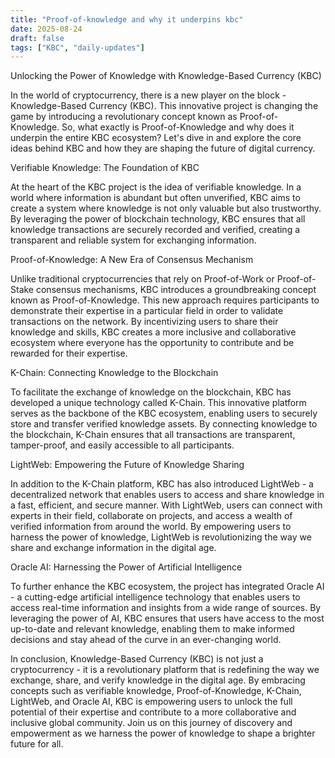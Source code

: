 ```yaml
---
title: "Proof‑of‑knowledge and why it underpins kbc"
date: 2025-08-24
draft: false
tags: ["KBC", "daily-updates"]
---
```


Unlocking the Power of Knowledge with Knowledge-Based Currency (KBC)

In the world of cryptocurrency, there is a new player on the block - Knowledge-Based Currency (KBC). This innovative project is changing the game by introducing a revolutionary concept known as Proof-of-Knowledge. So, what exactly is Proof-of-Knowledge and why does it underpin the entire KBC ecosystem? Let's dive in and explore the core ideas behind KBC and how they are shaping the future of digital currency.

Verifiable Knowledge: The Foundation of KBC

At the heart of the KBC project is the idea of verifiable knowledge. In a world where information is abundant but often unverified, KBC aims to create a system where knowledge is not only valuable but also trustworthy. By leveraging the power of blockchain technology, KBC ensures that all knowledge transactions are securely recorded and verified, creating a transparent and reliable system for exchanging information.

Proof-of-Knowledge: A New Era of Consensus Mechanism

Unlike traditional cryptocurrencies that rely on Proof-of-Work or Proof-of-Stake consensus mechanisms, KBC introduces a groundbreaking concept known as Proof-of-Knowledge. This new approach requires participants to demonstrate their expertise in a particular field in order to validate transactions on the network. By incentivizing users to share their knowledge and skills, KBC creates a more inclusive and collaborative ecosystem where everyone has the opportunity to contribute and be rewarded for their expertise.

K-Chain: Connecting Knowledge to the Blockchain

To facilitate the exchange of knowledge on the blockchain, KBC has developed a unique technology called K-Chain. This innovative platform serves as the backbone of the KBC ecosystem, enabling users to securely store and transfer verified knowledge assets. By connecting knowledge to the blockchain, K-Chain ensures that all transactions are transparent, tamper-proof, and easily accessible to all participants.

LightWeb: Empowering the Future of Knowledge Sharing

In addition to the K-Chain platform, KBC has also introduced LightWeb - a decentralized network that enables users to access and share knowledge in a fast, efficient, and secure manner. With LightWeb, users can connect with experts in their field, collaborate on projects, and access a wealth of verified information from around the world. By empowering users to harness the power of knowledge, LightWeb is revolutionizing the way we share and exchange information in the digital age.

Oracle AI: Harnessing the Power of Artificial Intelligence

To further enhance the KBC ecosystem, the project has integrated Oracle AI - a cutting-edge artificial intelligence technology that enables users to access real-time information and insights from a wide range of sources. By leveraging the power of AI, KBC ensures that users have access to the most up-to-date and relevant knowledge, enabling them to make informed decisions and stay ahead of the curve in an ever-changing world.

In conclusion, Knowledge-Based Currency (KBC) is not just a cryptocurrency - it is a revolutionary platform that is redefining the way we exchange, share, and verify knowledge in the digital age. By embracing concepts such as verifiable knowledge, Proof-of-Knowledge, K-Chain, LightWeb, and Oracle AI, KBC is empowering users to unlock the full potential of their expertise and contribute to a more collaborative and inclusive global community. Join us on this journey of discovery and empowerment as we harness the power of knowledge to shape a brighter future for all.
